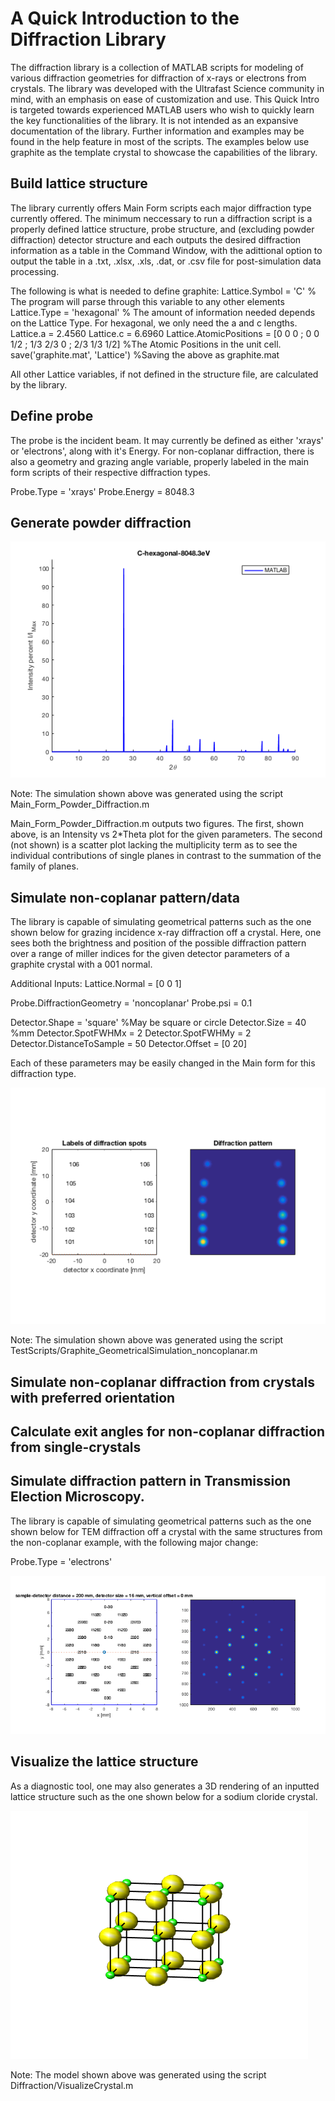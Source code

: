 # A Quick Introduction to the Diffraction Library
The diffraction library is a collection of MATLAB scripts for modeling of various diffraction geometries for diffraction of x-rays or electrons from crystals. The library was developed with the Ultrafast Science community in mind, with an emphasis on ease of customization and use. This Quick Intro is targeted towards experienced MATLAB users who wish to quickly learn the key functionalities of the library. It is not intended as an expansive documentation of the library. Further information and examples may be found in the help feature in most of the scripts. The examples below use graphite as the template crystal to showcase the capabilities of the library.

## Build lattice structure

The library currently offers Main Form scripts each major diffraction type currently offered. The minimum neccessary to run a diffraction script is a properly defined lattice structure, probe structure, and (excluding powder diffraction) detector structure and each outputs the desired diffraction information as a table in the Command Window, with the adittional option to output the table in a .txt, .xlsx, .xls, .dat, or .csv file for post-simulation data processing.

The following is what is needed to define graphite:
Lattice.Symbol = 'C'   % The program will parse through this variable to any other elements
Lattice.Type = 'hexagonal' % The amount of information needed depends on the Lattice Type. For hexagonal, we only need the a and c lengths.
Lattice.a = 2.4560
Lattice.c = 6.6960
Lattice.AtomicPositions = [0 0 0 ; 0 0 1/2 ; 1/3 2/3 0 ; 2/3 1/3 1/2] %The Atomic Positions in the unit cell.
save('graphite.mat', 'Lattice') %Saving the above as graphite.mat

All other Lattice variables, if not defined in the structure file, are calculated by the library.
## Define probe

The probe is the incident beam. It may currently be defined as either 'xrays' or 'electrons', along with it's Energy. For non-coplanar diffraction, there is also a geometry and grazing angle variable, properly labeled in the main form scripts of their respective diffraction types.

Probe.Type = 'xrays'
Probe.Energy = 8048.3 

## Generate powder diffraction

![sample_powder_diffraction.](sample_powder_diffraction.png)

Note: The simulation shown above was generated using the script Main_Form_Powder_Diffraction.m

Main_Form_Powder_Diffraction.m outputs two figures. The first, shown above, is an Intensity vs 2*Theta plot for the given parameters. The second (not shown) is a scatter plot lacking the multiplicity term as to see the individual contributions of single planes in contrast to the summation of the family of planes.

## Simulate non-coplanar pattern/data

The library is capable of simulating geometrical patterns such as the one shown below for grazing incidence x-ray diffraction off a crystal. Here, one sees both the brightness and position of the possible diffraction pattern over a range of miller indices for the given detector parameters of a graphite crystal with a 001 normal.

Additional Inputs:
Lattice.Normal = [0 0 1]

Probe.DiffractionGeometry = 'noncoplanar'
Probe.psi = 0.1

Detector.Shape = 'square' %May be square or circle
Detector.Size = 40 %mm
Detector.SpotFWHMx = 2
Detector.SpotFWHMy = 2
Detector.DistanceToSample = 50 
Detector.Offset = [0 20]

Each of these parameters may be easily changed in the Main form for this diffraction type.

![sample_xrd_pattern_V2.](sample_xrd_pattern_V2.png)

Note: The simulation shown above was generated using the script TestScripts/Graphite_GeometricalSimulation_noncoplanar.m 

## Simulate non-coplanar diffraction from crystals with preferred orientation

## Calculate exit angles for non-coplanar diffraction from single-crystals

## Simulate diffraction pattern in Transmission Election Microscopy.

The library is capable of simulating geometrical patterns such as the one shown below for TEM diffraction off a crystal with the same structures from the non-coplanar example, with the following major change:

Probe.Type = 'electrons'

![sample_TEM_pattern_C.](sample_TEM_pattern_C.png)

## Visualize the lattice structure
As a diagnostic tool, one may also generates a 3D rendering of an inputted lattice structure such as the one shown below for a sodium cloride crystal. 

![sample_VisualizeCrystal_NaCl.](sample_VisualizeCrystal_NaCl.png)

Note: The model shown above was generated using the script Diffraction/VisualizeCrystal.m

